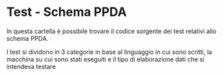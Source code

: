 # Test - Schema PPDA

In questa cartella è possibile trovare il codice sorgente dei test relativi allo
schema PPDA.

I test si dividono in 3 categorie in base al linguaggio in cui sono scritti, la macchina
su cui sono stati eseguiti e il tipo di elaborazione dati che si intendeva testare